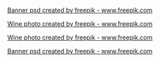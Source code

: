 

<a href='https://www.freepik.com/psd/banner'>Banner psd created by freepik - www.freepik.com</a>


<a href='https://www.freepik.com/photos/wine'>Wine photo created by freepik - www.freepik.com</a>

<a href='https://www.freepik.com/photos/wine'>Wine photo created by freepik - www.freepik.com</a>

<a href='https://www.freepik.com/psd/banner'>Banner psd created by freepik - www.freepik.com</a>